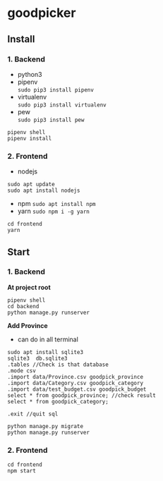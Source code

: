 # goodpicker

## Install

### 1. Backend

- python3
- pipenv  
  `sudo pip3 install pipenv`
- virtualenv  
  `sudo pip3 install virtualenv`
- pew  
  `sudo pip3 install pew`
```
pipenv shell
pipenv install
```
### 2. Frontend
- nodejs 
 ```
 sudo apt update
 sudo apt install nodejs
 ```
- npm 
 `sudo apt install npm`
- yarn 
 `sudo npm i -g yarn`
```
cd frontend
yarn
```

## Start

### 1. Backend
**At project root**
```
pipenv shell
cd backend
python manage.py runserver
```
**Add Province**
- can do in all terminal
```
sudo apt install sqlite3
sqlite3  db.sqlite3
.tables //Check is that database
.mode csv
.import data/Province.csv goodpick_province
.import data/Category.csv goodpick_category
.import data/test_budget.csv goodpick_budget
select * from goodpick_province; //check result
select * from goodpick_category;

.exit //quit sql
```
```
python manage.py migrate
python manage.py runserver
```

### 2. Frontend

```
cd frontend
npm start
```
